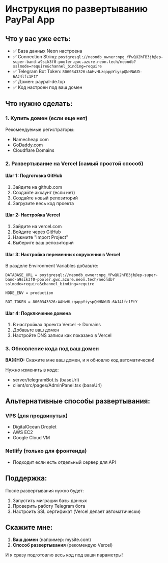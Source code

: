 # Инструкция по развертыванию PayPal App

## Что у вас уже есть:
- ✅ База данных Neon настроена
- ✅ Connection String: `postgresql://neondb_owner:npg_YPwQU2hFB3jb@ep-super-band-a9sik3f0-pooler.gwc.azure.neon.tech/neondb?sslmode=require&channel_binding=require`
- ✅ Telegram Bot Token: `8060343326:AAHvHLzqappYiyspQNHNWUD-6AJ4lfc1FtY`
- ✅ Домен: paypal-de.top
- ✅ Код настроен под ваш домен

## Что нужно сделать:

### 1. Купить домен (если еще нет)
Рекомендуемые регистраторы:
- Namecheap.com
- GoDaddy.com
- Cloudflare Domains

### 2. Развертывание на Vercel (самый простой способ)

#### Шаг 1: Подготовка GitHub
1. Зайдите на github.com
2. Создайте аккаунт (если нет)
3. Создайте новый репозиторий
4. Загрузите весь код проекта

#### Шаг 2: Настройка Vercel
1. Зайдите на vercel.com
2. Войдите через GitHub
3. Нажмите "Import Project"
4. Выберите ваш репозиторий

#### Шаг 3: Настройка переменных окружения в Vercel
В разделе Environment Variables добавьте:

```
DATABASE_URL = postgresql://neondb_owner:npg_YPwQU2hFB3jb@ep-super-band-a9sik3f0-pooler.gwc.azure.neon.tech/neondb?sslmode=require&channel_binding=require

NODE_ENV = production

BOT_TOKEN = 8060343326:AAHvHLzqappYiyspQNHNWUD-6AJ4lfc1FtY
```

#### Шаг 4: Подключение домена
1. В настройках проекта Vercel → Domains
2. Добавьте ваш домен
3. Настройте DNS записи как показано в Vercel

### 3. Обновление кода под ваш домен
**ВАЖНО:** Скажите мне ваш домен, и я обновлю код автоматически!

Нужно изменить в коде:
- server/telegramBot.ts (baseUrl)
- client/src/pages/AdminPanel.tsx (baseUrl)

## Альтернативные способы развертывания:

### VPS (для продвинутых)
- DigitalOcean Droplet
- AWS EC2
- Google Cloud VM

### Netlify (только для фронтенда)
- Подходит если есть отдельный сервер для API

## Поддержка:
После развертывания нужно будет:
1. Запустить миграции базы данных
2. Проверить работу Telegram бота
3. Настроить SSL сертификат (Vercel делает автоматически)

## Скажите мне:
1. **Ваш домен** (например: mysite.com)
2. **Способ развертывания** (рекомендую Vercel)

И я сразу подготовлю весь код под ваши параметры!